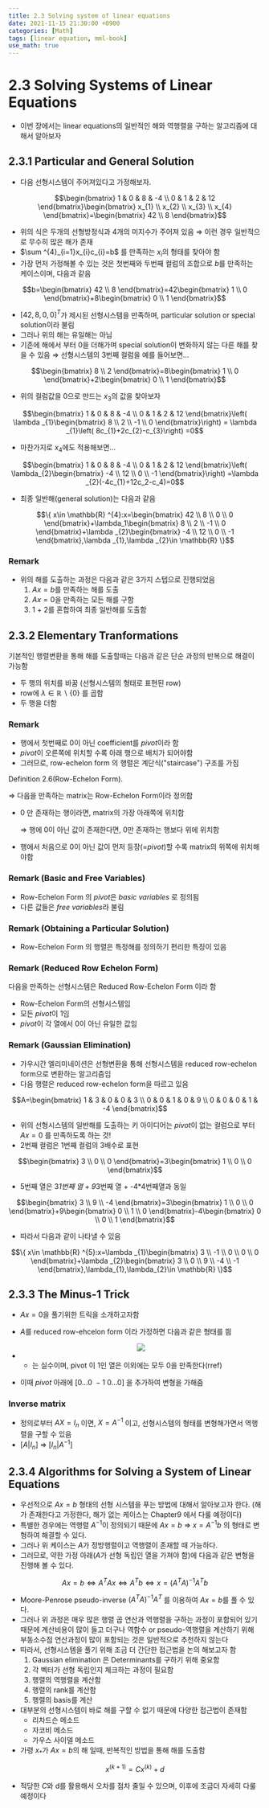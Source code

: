 ```yaml
---
title: 2.3 Solving system of linear equations
date: 2021-11-15 21:30:00 +0900
categories: [Math]
tags: [linear equation, mml-book]
use_math: true
---
```

# 2.3 Solving Systems of Linear Equations

- 이번 장에서는 linear equations의 일반적인 해와 역행렬을 구하는 알고리즘에 대해서 알아보자

## 2.3.1 Particular and General Solution

- 다음 선형시스템이 주어져있다고 가정해보자.

$$\begin{bmatrix} 1 & 0 & 8 & -4 \\ 
0 & 1 & 2 & 12 \end{bmatrix}\begin{bmatrix} x_{1} \\ 
x_{2} \\ x_{3} \\ 
x_{4} \end{bmatrix}=\begin{bmatrix} 42 \\ 
8 \end{bmatrix}$$

- 위의 식은 두개의 선형방정식과 4개의 미지수가 주어져 있음 ⇒ 이런 경우 일반적으로 무수히 많은 해가 존재
- $\sum ^{4}_{i=1}x_{i}c_{i}=b$ 를 만족하는 $x_i$의 형태를 찾아야 함
- 가장 먼저 가정해볼 수 있는 것은 첫번째와 두번째 컬럼의 조합으로 $b$를 만족하는 케이스이며, 다음과 같음

$$b=\begin{bmatrix} 42 \\ 
8 \end{bmatrix}=42\begin{bmatrix} 1 \\ 
0 \end{bmatrix}+8\begin{bmatrix} 0 \\ 
1 \end{bmatrix}$$

- $\left[ 42,8,0,0\right] ^{T}$가 제시된 선형시스템을 만족하며, particular solution or special solution이라 불림
- 그러나 위의 해는 유일해는 아님
- 기존에 해에서 부터 0을 더해가며 special solution이 변화하지 않는 다른 해를 찾을 수 있음 ⇒ 선형시스템의 3번째 컬럼을 예를 들어보면...

$$\begin{bmatrix} 8 \\ 2 \end{bmatrix}=8\begin{bmatrix} 1 \\ 0 \end{bmatrix}+2\begin{bmatrix} 0 \\ 1 \end{bmatrix}$$

- 위의 컬럼값을 0으로 만드는 $x_3$의 값을 찾아보자

$$\begin{bmatrix} 1 & 0 & 8 & -4 \\ 0 & 1 & 2 & 12 \end{bmatrix}\left( \lambda _{1}\begin{bmatrix} 8 \\ 2 \\ -1 \\ 0 \end{bmatrix}\right) = \lambda _{1}\left( 8c_{1}+2c_{2}-c_{3}\right) =0$$

- 마찬가지로 $x_4$에도 적용해보면...

$$\begin{bmatrix} 1 & 0 & 8 & -4 \\ 0 & 1 & 2 & 12 \end{bmatrix}\left( \lambda_{2}\begin{bmatrix} -4 \\ 12 \\ 0 \\ -1 \end{bmatrix}\right) =\lambda _{2}(-4c_{1}+12c_2-c_4)=0$$

- 최종 일반해(general solution)는 다음과 같음

$$\{ x\in \mathbb{R} ^{4}:x=\begin{bmatrix} 42 \\ 8 \\ 0 \\ 0 \end{bmatrix}+\lambda_1\begin{bmatrix} 8 \\ 2 \\ -1 \\ 0 \end{bmatrix}+\lambda _{2}\begin{bmatrix} -4 \\ 12 \\ 0 \\ -1 \end{bmatrix},\lambda _{1},\lambda _{2}\in \mathbb{R} \}$$

### Remark

- 위의 해를 도출하는 과정은 다음과 같은 3가지 스텝으로 진행되었음
    1. $Ax=b$를 만족하는 해를 도출
    2. $Ax=0$을 만족하는 모든 해를 구함
    3.  1 + 2를 혼합하여 최종 일반해를 도출함

## 2.3.2 Elementary Tranformations

기본적인 행렬변환을 통해 해를 도출할때는 다음과 같은 단순 과정의 반복으로 해결이 가능함

- 두 행의 위치를 바꿈 (선형시스템의 형태로 표현된 row)
- row에 $\lambda \in \mathbb{R} \backslash \left\{ 0\right\}$ 를 곱함
- 두 행을 더함    

### Remark

- 행에서 첫번째로 0이 아닌 coefficient를 $pivot$이라 함
- $pivot$이 오른쪽에 위치할 수록 아래 행으로 배치가 되어야함
- 그러므로, row-echelon form 의 행렬은 계단식("staircase") 구조를 가짐

Definition 2.6(Row-Echelon Form).

⇒ 다음을 만족하는 matrix는 Row-Echelon Form이라 정의함

- 0 만 존재하는 행이라면, matrix의 가장 아래쪽에 위치함
    
    ⇒ 행에 0이 아닌 값이 존재한다면, 0만 존재하는 행보다 위에 위치함
    
- 행에서 처음으로 0이 아닌 값이 먼저 등장(=$pivot$)할 수록 matrix의 위쪽에 위치해야함

### Remark (Basic and Free Variables)

- Row-Echelon Form 의 $pivot$은 $basic \ variables$ 로 정의됨
- 다른 값들은 $free \ variables$라 불림

### Remark (Obtaining a Particular Solution)

- Row-Echelon Form 의 행렬은 특정해를 정의하기 편리한 특징이 있음

### Remark (Reduced Row Echelon Form)

다음을 만족하는 선형시스템은 Reduced Row-Echelon Form 이라 함

- Row-Echelon Form의 선형시스템임
- 모든 $pivot$이 1임
- $pivot$이 각 열에서 0이 아닌 유일한 값임

### Remark (Gaussian Elimination)

- 가우시간 엘리미네이션은 선형변환을 통해 선형시스템을 reduced row-echelon form으로 변환하는 알고리즘임
- 다음 행렬은 reduced row-echelon form을 따르고 있음

$$A=\begin{bmatrix} 1 & 3 & 0 & 0 & 3 \\ 0 & 0 & 1 & 0 & 9 \\ 0 & 0 & 0 & 1 & -4 \end{bmatrix}$$

- 위의 선형시스템의 일반해를 도출하는 키 아이디어는 $pivot$이 없는 컬럼으로 부터 $Ax = 0$ 를 만족하도록 하는 것!
- 2번째 컬럼은 1번째 컬럼의 3배수로 표현

$$\begin{bmatrix} 3 \\ 0 \\ 0 \end{bmatrix}=3\begin{bmatrix} 1 \\ 0 \\ 0 \end{bmatrix}$$

- 5번째 열은 3*1번째 열 + 9*3번째 열 + -4*4번째열과 동일

$$\begin{bmatrix} 3 \\ 9 \\ -4 \end{bmatrix}=3\begin{bmatrix} 1 \\ 0 \\ 0 \end{bmatrix}+9\begin{bmatrix} 0 \\ 1 \\ 0 \end{bmatrix}-4\begin{bmatrix} 0 \\ 0 \\ 1 \end{bmatrix}$$

- 따라서 다음과 같이 나타낼 수 있음

$$\{ x\in \mathbb{R} ^{5}:x=\lambda _{1}\begin{bmatrix} 3 \\ -1 \\ 0 \\ 0 \\ 0 \end{bmatrix}+\lambda _{2}\begin{bmatrix} 3 \\ 0 \\ 9 \\ -4 \\ -1 \end{bmatrix},\lambda_{1},\lambda_{2}\in \mathbb{R} \}$$

## 2.3.3 The Minus-1 Trick

- $Ax=0$을 풀기위한 트릭을 소개하고자함
- $A$를 reduced row-ehcelon form 이라 가정하면 다음과 같은 형태를 띔
    
    <center><img src="https://drive.google.com/file/d/1SVaL6mH5rKgkf2yZ4uIIn39VE_VHTTKd/view?usp=sharing"></center> 
    
- * 는 실수이며, pivot 이 1인 열은 이외에는 모두 0을 만족한다(rref)
- 이때 $pivot$ 아래에 $\left[ 0 \ldots 0 \ -1 \ 0\ldots 0\right]$ 을 추가하여 변형을 가해줌
    

### Inverse matrix

- 정의로부터 $AX=I_{n}$ 이면, $X=A^{-1}$ 이고, 선형시스템의 형태를 변형해가면서 역행렬을 구할 수 있음
- $\left[ A| I_n\right]$ ⇒ $\left[ I_n| A^{-1}\right]$


## 2.3.4 Algorithms for Solving a System of Linear Equations

- 우선적으로 $Ax = b$ 형태의 선형 시스템을 푸는 방법에 대해서 알아보고자 한다. (해가 존재한다고 가정한다, 해가 없는 케이스는 Chapter9 에서 다룰 예정이다)
- 특별한 경우에는 역행렬 $A^{-1}$이 정의되기 때문에 $Ax=b$ ⇒ $x = A^{-1}b$ 의 형태로 변형하여 해결할 수 있다.
- 그러나 위 케이스는 $A$가 정방행렬이고 역행렬이 존재할 때 가능하다.
- 그러므로, 약한 가정 아래($A$가 선형 독립인 열을 가져야 함)에 다음과 같은 변형을 진행해 볼 수 있다.

$$Ax=b\Leftrightarrow A^{T}Ax \Leftrightarrow A^{T}b \Leftrightarrow x = (A^{T}A)^{-1}A^{T}b$$

- Moore-Penrose pseudo-inverse $(A^{T}A)^{-1}A^{T}$ 를 이용하여 $Ax = b$를 풀 수 있다.
- 그러나 위 과정은 매우 많은 행렬 곱 연산과 역행렬을 구하는 과정이 포함되어 있기 때문에 계산비용이 많이 들고 더구나 역함수 or pseudo-역행렬을 계산하기 위해 부동소수점 연산과정이 많이 포함되는 것은 일반적으로 추천하지 않는다
- 따라서, 선형시스템을 풀기 위해 조금 더 간단한 접근법을 논의 해보고자 함
    1. Gaussian elimination 은 Determinants를 구하기 위해 중요함
    2. 각 벡터가 선형 독립인지 체크하는 과정이 필요함
    3. 행렬의 역행렬을 계산함
    4. 행렬의 rank를 계산함
    5. 행렬의 basis를 계산
- 대부분의 선형시스템이 바로 해를 구할 수 없기 때문에 다양한 접근법이 존재함
    - 리차드슨 메소드
    - 자코비 메소드
    - 가우스 사이델 메소드
- 가령 $x_*$가 $Ax=b$의 해 일때, 반복적인 방법을 통해 해를 도출함

$$x^{(k+1)} = Cx^{(k)} + d$$

- 적당한 $C$와 d를 활용해서 오차를 점차 줄일 수 있으며, 이후에 조금더 자세히 다룰 예정이다